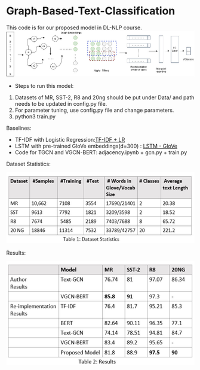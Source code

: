 # Graph-Based-Text-Classification

This code is for our proposed model in DL-NLP course.
![See proposed model here](https://github.com/Soumyajain29/Graph-Based-Text-Classification/blob/main/images/model.jpg)

* Steps to run this model:
1. Datasets of MR, SST-2, R8 and 20ng should be put under Data/ and path needs to be updated in config.py file.
2. For parameter tuning, use config.py file and change parameters.
3. python3 train.py

Baselines:

* TF-IDF with Logistic Regression:[TF-IDF + LR]( https://github.com/deekshakoul/Sentiment-Analysis-for-movie-reviews.git)
* LSTM with pre-trained GloVe embeddings(d=300) : [LSTM - GloVe](https://github.com/deekshakoul/Examples-of-DL-NLP-using-Pytorch.git)
* Code for TGCN and VGCN-BERT: adjacency.ipynb + gcn.py + train.py 

Dataset Statistics:

![Dataset Statistics](https://github.com/Soumyajain29/Graph-Based-Text-Classification/blob/main/images/dataset_statistics.jpg)

Results:

![results](https://github.com/Soumyajain29/Graph-Based-Text-Classification/blob/main/images/results.jpg)
